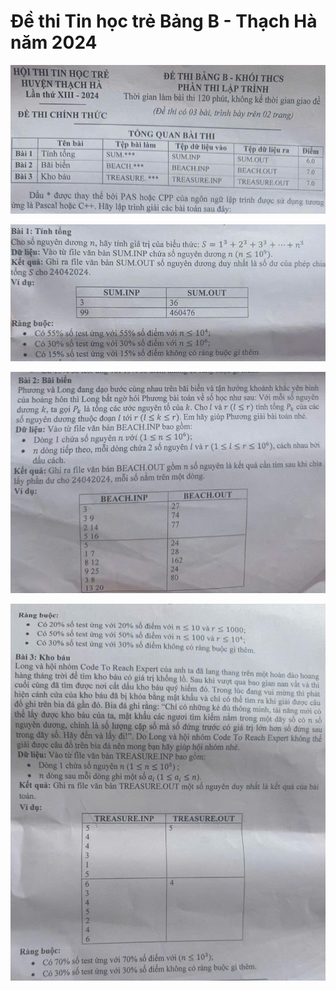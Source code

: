 # Đề thi Tin học trẻ Bảng B - Thạch Hà năm 2024

![](thachhab24b0.jpg)

![](thachhab24b1.jpg)

![](thachhab24b2.jpg)

![](thachhab24b3.jpg)
